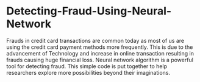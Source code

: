 # Detecting-Fraud-Using-Neural-Network

Frauds in credit card transactions are common today as most of us are using the credit card payment methods more frequently. This is due to the advancement of Technology and increase in online transaction resulting in frauds causing huge financial loss.
Neural network algorithm is a powerful tool for detecting fraud. This simple code is put together to help researchers explore more possibilities beyond their imaginations.
